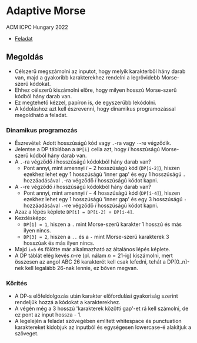# Adaptive Morse

ACM ICPC Hungary 2022

- [Feladat](https://domjudge.cms.inf.elte.hu/public/problems/39/text)

## Megoldás

- Célszerű megszámolni az inputot, hogy melyik karakterből hány darab van, majd a gyakoribb karakterekhez rendelni a legrövidebb Morse-szerű kódokat.
- Ehhez célszerű kiszámolni előre, hogy milyen hosszú Morse-szerű kódból hány darab van.
- Ez megtehető kézzel, papíron is, de egyszerűbb lekódolni.
- A kódoláshoz azt kell észrevenni, hogy dinamikus programozással megoldható a feladat.

### Dinamikus programozás

- Észrevétel: Adott hosszúságú kód vagy `.`-ra vagy `-`-re végződik.
- Jelentse a DP táblában a `DP[i]` cella azt, hogy $i$ hosszúságú Morse-szerű kódból hány darab van.
- A `.`-ra végződő $i$ hosszúságú kódokból hány darab van?
  - Pont annyi, mint amennyi $i-2$ hosszúságú kód (`DP[i-2]`), hiszen ezekhez lehet egy 1 hosszúságú 'inner gap' és egy 1 hosszúságú `.` hozzáadásával `.`-ra végződő $i$ hosszúságú kódot kapni.
- A `-`-re végződő $i$ hosszúságú kódokból hány darab van?
  - Pont annyi, mint amennyi $i-4$ hosszúságú kód (`DP[i-4]`), hiszen ezekhez lehet egy 1 hosszúságú 'inner gap' és egy 3 hosszúságú `-` hozzáadásával `-`-re végződő $i$ hosszúságú kódot kapni.
- Azaz a lépés képlete `DP[i] = DP[i-2] + DP[i-4]`.
- Kezdésképp:
  - `DP[1] = 1`, hiszen a `.` mint Morse-szerű karakter 1 hosszú és más ilyen nincs.
  - `DP[3] = 2`, hiszen a `..` és a `-` mint Morse-szerű karakterek 3 hosszúak és más ilyen nincs.
- Majd `i=5` és fölötte már alkalmazható az általános lépés képlete.
- A DP táblát elég kevés $n$-re (pl. nálam $n=21$-ig) kiszámolni, mert összesen az angol ABC 26 karakterét kell csak lefedni, tehát a DP[0..n]-nek kell legalább 26-nak lennie, ez bőven megvan.

### Körítés

- A DP-s előfeldolgozás után karakter előfordulási gyakoriság szerint rendeljük hozzá a kódokat a karakterekhez.
- A végén még a 3 hosszú 'karakterek közötti gap'-et rá kell számolni, de ez pont az input hossza - 1.
- A legelején a feladat szövegében említett whitespace és punctuation karaktereket kidobjuk az inputból és egységesen lowercase-é alakítjuk a szöveget.
